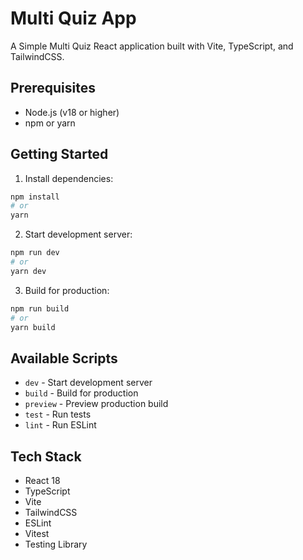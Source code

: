 # Multi Quiz App

A Simple Multi Quiz React application built with Vite, TypeScript, and TailwindCSS.


## Prerequisites

- Node.js (v18 or higher)
- npm or yarn

## Getting Started

1. Install dependencies:
```bash
npm install
# or
yarn
```

2. Start development server:
```bash
npm run dev
# or
yarn dev
```

3. Build for production:
```bash
npm run build
# or
yarn build
```

## Available Scripts

- `dev` - Start development server
- `build` - Build for production
- `preview` - Preview production build
- `test` - Run tests
- `lint` - Run ESLint

## Tech Stack

- React 18
- TypeScript
- Vite
- TailwindCSS
- ESLint
- Vitest
- Testing Library

